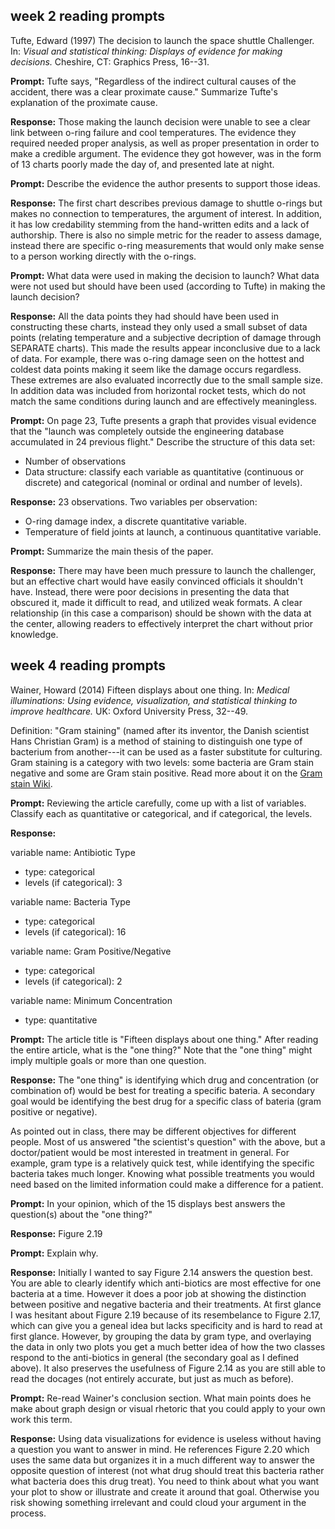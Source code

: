 
week 2 reading prompts
----------------------

Tufte, Edward (1997) The decision to launch the space shuttle Challenger. In: *Visual and statistical thinking: Displays of evidence for making decisions.* Cheshire, CT: Graphics Press, 16--31.

**Prompt:** Tufte says, "Regardless of the indirect cultural causes of the accident, there was a clear proximate cause." Summarize Tufte's explanation of the proximate cause.

**Response:** Those making the launch decision were unable to see a clear link between o-ring failure and cool temperatures. The evidence they required needed proper analysis, as well as proper presentation in order to make a credible argument. The evidence they got however, was in the form of 13 charts poorly made the day of, and presented late at night.

**Prompt:** Describe the evidence the author presents to support those ideas.

**Response:** The first chart describes previous damage to shuttle o-rings but makes no connection to temperatures, the argument of interest. In addition, it has low credability stemming from the hand-written edits and a lack of authorship. There is also no simple metric for the reader to assess damage, instead there are specific o-ring measurements that would only make sense to a person working directly with the o-rings.

**Prompt:** What data were used in making the decision to launch? What data were not used but should have been used (according to Tufte) in making the launch decision?

**Response:** All the data points they had should have been used in constructing these charts, instead they only used a small subset of data points (relating temperature and a subjective decription of damage through SEPARATE charts). This made the results appear inconclusive due to a lack of data. For example, there was o-ring damage seen on the hottest and coldest data points making it seem like the damage occurs regardless. These extremes are also evaluated incorrectly due to the small sample size. In addition data was included from horizontal rocket tests, which do not match the same conditions during launch and are effectively meaningless.

**Prompt:** On page 23, Tufte presents a graph that provides visual evidence that the "launch was completely outside the engineering database accumulated in 24 previous flight." Describe the structure of this data set:

-   Number of observations
-   Data structure: classify each variable as quantitative (continuous or discrete) and categorical (nominal or ordinal and number of levels).

**Response:** 23 observations. Two variables per observation:

-   O-ring damage index, a discrete quantitative variable.
-   Temperature of field joints at launch, a continuous quantitative variable.

**Prompt:** Summarize the main thesis of the paper.

**Response:** There may have been much pressure to launch the challenger, but an effective chart would have easily convinced officials it shouldn't have. Instead, there were poor decisions in presenting the data that obscured it, made it difficult to read, and utilized weak formats. A clear relationship (in this case a comparison) should be shown with the data at the center, allowing readers to effectively interpret the chart without prior knowledge.

week 4 reading prompts
----------------------

Wainer, Howard (2014) Fifteen displays about one thing. In: *Medical illuminations: Using evidence, visualization, and statistical thinking to improve healthcare.* UK: Oxford University Press, 32--49.

Definition: "Gram staining" (named after its inventor, the Danish scientist Hans Christian Gram) is a method of staining to distinguish one type of bacterium from another---it can be used as a faster substitute for culturing. Gram staining is a category with two levels: some bacteria are Gram stain negative and some are Gram stain positive. Read more about it on the
[Gram stain Wiki](https://en.wikipedia.org/wiki/Gram_stain).

**Prompt:** Reviewing the article carefully, come up with a list of variables. Classify each as quantitative or categorical, and if categorical, the levels.

**Response:**

variable name: Antibiotic Type

-   type: categorical
-   levels (if categorical): 3

variable name: Bacteria Type

-   type: categorical
-   levels (if categorical): 16

variable name: Gram Positive/Negative

-   type: categorical
-   levels (if categorical): 2

variable name: Minimum Concentration

-   type: quantitative

**Prompt:** The article title is "Fifteen displays about one thing." After reading the entire article, what is the "one thing?" Note that the "one thing" might imply multiple goals or more than one question.

**Response:** The "one thing" is identifying which drug and concentration (or combination of) would be best for treating a specific bateria. A secondary goal would be identifying the best drug for a specific class of bateria (gram positive or negative).

As pointed out in class, there may be different objectives for different people. Most of us answered "the scientist's question" with the above, but a doctor/patient would be most interested in treatment in general. For example, gram type is a relatively quick test, while identifying the specific bacteria takes much longer. Knowing what possible treatments you would need based on the limited information could make a difference for a patient.

**Prompt:** In your opinion, which of the 15 displays best answers the question(s) about the "one thing?"

**Response:** Figure 2.19

**Prompt:** Explain why.

**Response:** Initially I wanted to say Figure 2.14 answers the question best. You are able to clearly identify which anti-biotics are most effective for one bacteria at a time. However it does a poor job at showing the distinction between positive and negative bacteria and their treatments. At first glance I was hesitant about Figure 2.19 because of its resembelance to Figure 2.17, which can give you a geneal idea but lacks specificity and is hard to read at first glance. However, by grouping the data by gram type, and overlaying the data in only two plots you get a much better idea of how the two classes respond to the anti-biotics in general (the secondary goal as I defined above). It also preserves the usefulness of Figure 2.14 as you are still able to read the docages (not entirely accurate, but just as much as before).

**Prompt:** Re-read Wainer's conclusion section. What main points does he make about graph design or visual rhetoric that you could apply to your own work this term.

**Response:** Using data visualizations for evidence is useless without having a question you want to answer in mind. He references Figure 2.20 which uses the same data but organizes it in a much different way to answer the opposite question of interest (not what drug should treat this bacteria rather what bacteria does this drug treat). You need to think about what you want your plot to show or illustrate and create it around that goal. Otherwise you risk showing something irrelevant and could cloud your argument in the process.

